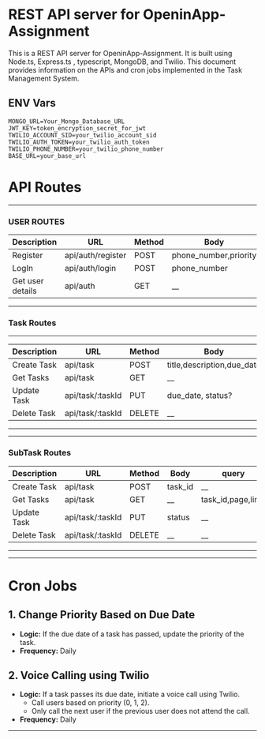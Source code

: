 # REST API server for OpeninApp-Assignment

This is a REST API server for OpeninApp-Assignment. It is built using Node.ts, Express.ts , typescript, MongoDB, and Twilio.
This document provides information on the APIs and cron jobs implemented in the Task Management System.

## ENV Vars

```env
MONGO_URL=Your_Mongo_Database_URL
JWT_KEY=token_encryption_secret_for_jwt
TWILIO_ACCOUNT_SID=your_twilio_account_sid
TWILIO_AUTH_TOKEN=your_twilio_auth_token
TWILIO_PHONE_NUMBER=your_twilio_phone_number
BASE_URL=your_base_url
```

# API Routes

---

### USER ROUTES

| Description      | URL               | Method | Body                  | Status  |
| ---------------- | ----------------- | ------ | --------------------- | ------- |
| Register         | api/auth/register | POST   | phone_number,priority | CREATED |
| LogIn            | api/auth/login    | POST   | phone_number          | OK      |
| Get user details | api/auth          | GET    | \_\_                  | OK      |

---

### Task Routes

---

| Description | URL              | Method | Body                       | query                        | Status  |
| ----------- | ---------------- | ------ | -------------------------- | ---------------------------- | ------- |
| Create Task | api/task         | POST   | title,description,due_date | \_\_                         | CREATED |
| Get Tasks   | api/task         | GET    | \_\_                       | priority,due_date,page,limit | OK      |
| Update Task | api/task/:taskId | PUT    | due_date, status?          | \_\_                         | OK      |
| Delete Task | api/task/:taskId | DELETE | \_\_                       | \_\_                         | OK      |

---

---

### SubTask Routes

| Description | URL              | Method | Body    | query              | Status  |
| ----------- | ---------------- | ------ | ------- | ------------------ | ------- |
| Create Task | api/task         | POST   | task_id | \_\_               | CREATED |
| Get Tasks   | api/task         | GET    | \_\_    | task_id,page,limit | OK      |
| Update Task | api/task/:taskId | PUT    | status  | \_\_               | OK      |
| Delete Task | api/task/:taskId | DELETE | \_\_    | \_\_               | OK      |

---

---

# Cron Jobs

## 1. Change Priority Based on Due Date

- **Logic:** If the due date of a task has passed, update the priority of the task.
- **Frequency:** Daily

## 2. Voice Calling using Twilio

- **Logic:** If a task passes its due date, initiate a voice call using Twilio.
  - Call users based on priority (0, 1, 2).
  - Only call the next user if the previous user does not attend the call.
- **Frequency:** Daily

---
